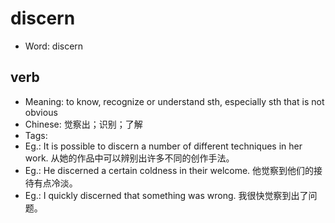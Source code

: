 # discern

- Word: discern

## verb

- Meaning: to know, recognize or understand sth, especially sth that is not obvious
- Chinese: 觉察出；识别；了解
- Tags: 
- Eg.: It is possible to discern a number of different techniques in her work. 从她的作品中可以辨别出许多不同的创作手法。
- Eg.: He discerned a certain coldness in their welcome. 他觉察到他们的接待有点冷淡。
- Eg.: I quickly discerned that something was wrong. 我很快觉察到出了问题。

